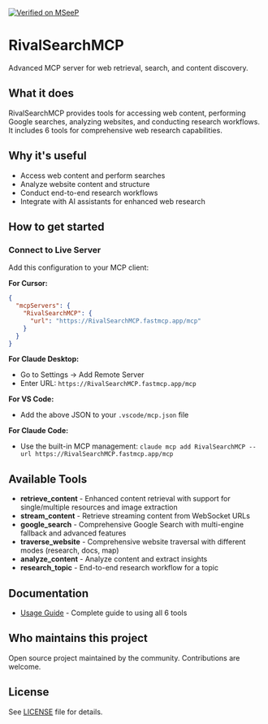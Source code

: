 [![Verified on MSeeP](https://mseep.ai/badge.svg)](https://mseep.ai/app/5fefd41f-2c41-48d8-8b80-e69255aa6331)
# RivalSearchMCP

Advanced MCP server for web retrieval, search, and content discovery.

## What it does

RivalSearchMCP provides tools for accessing web content, performing Google searches, analyzing websites, and conducting research workflows. It includes 6 tools for comprehensive web research capabilities.

## Why it's useful

- Access web content and perform searches
- Analyze website content and structure  
- Conduct end-to-end research workflows
- Integrate with AI assistants for enhanced web research

## How to get started

### Connect to Live Server

Add this configuration to your MCP client:

**For Cursor:**
```json
{
  "mcpServers": {
    "RivalSearchMCP": {
      "url": "https://RivalSearchMCP.fastmcp.app/mcp"
    }
  }
}
```

**For Claude Desktop:**
- Go to Settings → Add Remote Server
- Enter URL: `https://RivalSearchMCP.fastmcp.app/mcp`

**For VS Code:**
- Add the above JSON to your `.vscode/mcp.json` file

**For Claude Code:**
- Use the built-in MCP management: `claude mcp add RivalSearchMCP --url https://RivalSearchMCP.fastmcp.app/mcp`

## Available Tools

- **retrieve_content** - Enhanced content retrieval with support for single/multiple resources and image extraction
- **stream_content** - Retrieve streaming content from WebSocket URLs
- **google_search** - Comprehensive Google Search with multi-engine fallback and advanced features
- **traverse_website** - Comprehensive website traversal with different modes (research, docs, map)
- **analyze_content** - Analyze content and extract insights
- **research_topic** - End-to-end research workflow for a topic

## Documentation

- [Usage Guide](docs/usage.md) - Complete guide to using all 6 tools

## Who maintains this project

Open source project maintained by the community. Contributions are welcome.

## License

See [LICENSE](LICENSE) file for details.
